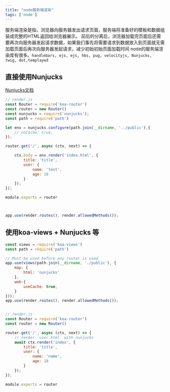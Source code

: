 ```yaml
---
title: "node服务端渲染"
tags: ['node']
---
```


服务端渲染是指，浏览器向服务器发出请求页面，服务端将准备好的模板和数据组装成完整的HTML返回给浏览器展示。
前后的分离后，浏览器加载完页面后还需要再次向服务器发起请求数据，如果我们事先将需要请求到数据放入到页面就无需加载页面后再次向服务器发起请求，减少初始初始页面加载时间
node的服务端渲染库有很多。`handlebars, ejs, ejs, hbs, pug, velocityjs, Nunjucks, twig, dot,templayed`

## 直接使用Nunjucks

[Nunjucks文档](https://nunjucks.bootcss.com)

```javascript
// render.js
const Router = require('koa-router')
const router = new Router()
const nunjucks = require('nunjucks');
const path = require('path')

let env = nunjucks.configure(path.join(__dirname, '../public'),{
    // noCache: true,
});

router.get('/', async (ctx, next) => {

    ctx.body = env.render('index.html', {
        title: 'title',
        user: {
            name: 'test',
            age: 18
        }
    });
});

module.exports = router



app.use(render.routes(), render.allowedMethods());
```



## 使用koa-views + Nunjucks 等

```javascript
const views = require('koa-views')
const path = require('path')

// Must be used before any router is used
app.use(views(path.join(__dirname, './public'), {
    map: {
        html: 'nunjucks'
    },
    web:{
        useCache: true,
    }
}));
app.use(render.routes(), render.allowedMethods());


// render.js
const Router = require('koa-router')
const router = new Router()

router.get('/', async (ctx, next) => {
    // render `user.html` with nunjucks
    await ctx.render('index', {
        title: 'title',
        user: {
            name: 'name',
            age: 18
        }
    });
});

module.exports = router
```

